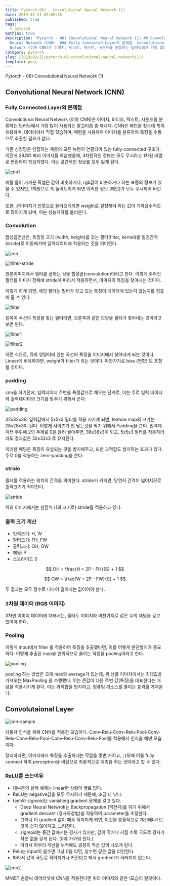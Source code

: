 ```yaml
---
title: Pytorch 06) - Convolutional Neural Network (1)
date: 2019-02-21 09:05:35
published: true
tags:
  - pytorch
mathjax: true
description: "Pytorch - 06) Convolutional Neural Network (1) ## Convolutional
  Neural Network (CNN)  ### Fully Connected Layer의 문제점  Convolutional Neural
  Network (이하 CNN)은 이미지, 비디오, 텍스트, 사운드를 분류하는 딥러닝에서 가장 많이 사용되는 ..."
category: pytorch
slug: /2019/02/21/pytorch-06-convolutional-neural-network(1)/
template: post
---
```

Pytorch - 06) Convolutional Neural Network (1)

## Convolutional Neural Network (CNN)

### Fully Connected Layer의 문제점

Convolutional Neural Network (이하 CNN)은 이미지, 비디오, 텍스트, 사운드를 분류하는 딥러닝에서 가장 많이 사용되는 알고리즘 중 하나다. CNN은 패턴을 찾는데 특히 유용하며, 데이터에서 직접 학습하며, 패턴을 사용하여 이미지를 분류하여 특징을 수동으로 추출할 필요가 없다.

기존 신경망은 인접하는 계층의 모든 뉴런이 연결되어 있는 fully-connected 구조다. 이전에 28*28*1 짜리 이미지를 학습했을때, 3차원적인 정보는 모두 무시하고 1차원 배열로 변환하여 학습하였다. 이는 공간적인 정보를 모두 잃게 된다.

![cnn1](../images/cnn1.png)

예를 들어 가까운 픽셀은 값이 비슷하거나, rgb값이 비슷하거나 하는 ㄹ등의 정보가 있을 수 있지만, 1차원으로 쭉 늘어트리게 되면 이러한 정보 (패턴)가 모두 무시되어 버린다. 

또한, 큰이미지가 인풋으로 들어오게되면 weight로 설정해야 하는 값이 기하급수적으로 많아지게 되며, 이는 성능저하를 불러온다.

### Convolution

합성곱연산은, 특징정 크기 (width, height)를 갖는 필터(filter, kernel)를 일정간격(stride)로 이동해가며 입력데이터에 적용하는 것을 의미한다. 

![cnn](https://cdn-images-1.medium.com/max/1600/1*7S266Kq-UCExS25iX_I_AQ.png)

![filter-stride](http://deeplearning.stanford.edu/wiki../../../images/6/6c/Convolution_schematic.gif)

원본이미지에서 필터를 곱하는 것을 합성곱(convolution)이라고 한다. 이렇게 주어진 필터를 이미지 전체에 stride에 따라서 적용하면서, 이미지의 특징을 찾아내는 것이다.

이렇게 하게 되면, 해당 필터는 필터가 갖고 있는 특징이 데이터에 있는지 없는지를 검출 해 줄 수 있다. 

![filter](https://adeshpande3.github.io/assets/Filter.png)

왼쪽이 곡선의 특징을 찾는 필터라면, 오른쪽과 같은 모양을 필터가 찾아내는 것이라고 보면 된다.

![filter1](https://adeshpande3.github.io/assets/OriginalAndFilter.png)

![filter2](https://adeshpande3.github.io/assets/FirstPixelMulitiplication.png)

이런 식으로, 쥐의 엉덩이에 있는 곡선의 특징을 이미지에서 찾아내게 되는 것이다. Linear에 비유하자면, weight가 filter가 되는 것이다. 마찬가지로 bias (편향) 도 포함될 것이다. 

### padding

cnn을 하기전에, 입력데이터 주변을 특정값으로 채우는 단계로, 이는 주로 입력 데이터와 출력데이터의 크기를 맞추기 위해서 쓴다. 

![padding](https://adeshpande3.github.io/assets/Pad.png)

32x32x3의 입력값에서 5x5x3 필터를 적용 시키게 되면, feature map의 크기는 28x28x3이 된다. 이렇게 사이즈가 안 맞는것을 막기 위해서 Padding을 쓴다. 입력데이터 주위에 2의 두께로 0을 둘러 쌓아주면, 36x36x3이 되고, 5x5x3 필터를 적용하더라도 결과값은 32x32x3 로 유지된다.

이러한 패딩은 특징이 유실되는 것을 방지해주고, 또한 과적합도 방지하는 효과가 있다. 주로 0을 적용하는 zero-padding을 쓴다.

### stride

필터를 적용하는 위치의 간격을 의미한다. stride가 커지면, 당연히 간격이 넓어지므로 출력크기가 작아진다. 

![stride](http://deeplearning.stanford.edu/wiki../../../images/6/6c/Convolution_schematic.gif)

위의 이미지에서는 한칸씩 (1의 크기로) stride를 적용하고 있다.

### 출력 크기 계산

- 입력크기: H, W
- 필터크기: FH, FW
- 출력크기: OH, OW
- 패딩: P
- 스트라이드 S

$$ OH = \frac{H + 2P - FH}{S} + 1 $$

$$ OW = \frac{W + 2P - FW}{S} + 1 $$

두 결과는 모두 정수로 나누어 떨어지는 값이어야 한다.

### 3차원 데이터 (RGB 이미지)

3차원 이미지 데이터에 대해서는, 필터도 이미지와 마찬가지로 같은 수의 채널을 갖고 있어야 한다. 

### Pooling

이렇게 input에서 filter 를 적용하여 특징을 추출했다면, 이를 어떻게 판단할지가 중요 하다. 이렇게 추출된 map을 인위적으로 줄이는 작업을 pooling이라고 한다. 

![pooling](https://upload.wikimedia.org/wikipedia/commons/e/e9/Max_pooling.png)

pooling 하는 방법은 크게 max와 average가 있는데, 위 샘플 이미지에서는 최대값을 가져오는 MaxPooling 을 수행했다. 이는 큰값이 다른 주변 값(특징)을 대표한다는 개념을 적용시키게 된다. 이는 과적합을 방지하고, 컴퓨팅 리소스를 줄이는 효과를 가져온다.

## Convolutaional Layer

![cnn-sample](https://image.slidesharecdn.com/deeplearning-161020090534/95/deep-learning-stm-6-19-638.jpg?cb=1476964837)

자동차 인식을 위해 CNN을 적용한 모습이다. Conv-Relu-Conv-Relu-Pool-Conv-Relu-Conv-Relu-Pool-Conv-Relu-Conv-Relu-Pool를 적용해서 인식을 해낸 모습이다.

정리하자면, 이미지에서 특징을 추출해내는 작업을 몇번 거치고, 그뒤에 이를 fully connect 하여 perceptron을 바탕으로 최종적으로 예측을 하는 것이라고 할 수 있다. 


### ReLU를 쓰는이유

- 대부분의 실제 예제는 linear한 상황이 별로 없다.
- ReLU는 negative값을 모두 무시하기 때문에, 조금 더 낫다.
- tanh와 sigmoid는 vanishing gradient 문제를 갖고 있다.
    - Deep Neural Netwrok는 Backpropagation (역전파)를 하기 위해서 gradient descent (경사하강법)을 적용하여 parameter를 조정한다. 
    - 그러나 이 gradient 값이 매우 작아지게 되면, 이것을 효율적으로 개선해나가는 것이 쉽지 않아지고, 느려진다. 
    - sigmoid는 중간 값에서는 경사가 있지만, 값이 작거나 커질 수록 극도로 경사가 작은 값을 갖게 된다. (0과 가까워 진다.)
    - 따라서 아무리 계산을 누적해도 굉장히 작은 값이 나오게 된다.
- Relu는 input이 음수면 그냥 0을 리턴, 양수면 같은 값을 리턴한다. 
- 따라서 값이 극도로 작아지거나 커진다고 해서 gredient가 사라지지 않는다. 


![cnn2](../images/cnn2.png)

MNIST 손글씨 데이터셋에 CNN을 적용한다면 위의 이미지와 같은  \모습이 될것이다.